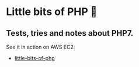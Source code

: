 # Little bits of PHP :elephant:

## Tests, tries and notes about PHP7.

See it in action on AWS EC2:

- [little-bits-of-php](http://littlebitsofphp-env.eba-mqkwbk7w.sa-east-1.elasticbeanstalk.com/)
